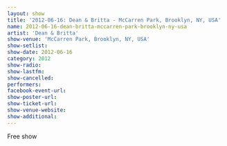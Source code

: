 ```yaml
---
layout: show
title: '2012-06-16: Dean & Britta - McCarren Park, Brooklyn, NY, USA'
name: 2012-06-16-dean-britta-mccarren-park-brooklyn-ny-usa
artist: 'Dean & Britta'
show-venue: 'McCarren Park, Brooklyn, NY, USA'
show-setlist: 
show-date: 2012-06-16
category: 2012
show-radio: 
show-lastfm: 
show-cancelled: 
performers: 
facebook-event-url: 
show-poster-url: 
show-ticket-url: 
show-venue-website: 
show-additional: 
---
```


Free show